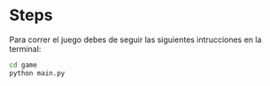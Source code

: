 # Steps

Para correr el juego debes de seguir las siguientes intrucciones en la terminal:

```sh
cd game
python main.py
```
